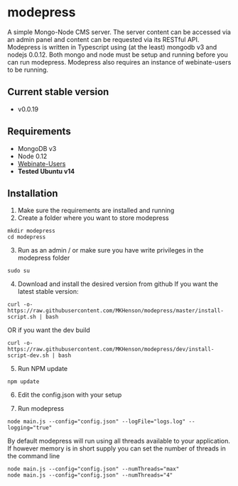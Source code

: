 # modepress
A simple Mongo-Node CMS server. The server content can be accessed via an admin 
panel and content can be requested via its RESTful API.
Modepress is written in Typescript using (at the least) mongodb v3 and nodejs 0.0.12. 
Both mongo and node must be setup and running before you can run modepress.
Modepress also requires an instance of webinate-users to be running.

## Current stable version
* v0.0.19

## Requirements
* MongoDB v3
* Node 0.12
* [Webinate-Users](https://github.com/MKHenson/webinate-users) 
* **Tested Ubuntu v14**

## Installation

1) Make sure the requirements are installed and running
2) Create a folder where you want to store modepress

```
mkdir modepress
cd modepress
```

3) Run as an admin / or make sure you have write privileges in the modepress folder
```
sudo su
```

4) Download and install the desired version from github
If you want the latest stable version:

```
curl -o- https://raw.githubusercontent.com/MKHenson/modepress/master/install-script.sh | bash
```

OR if you want the dev build

```
curl -o- https://raw.githubusercontent.com/MKHenson/modepress/dev/install-script-dev.sh | bash
```

5) Run NPM update

```
npm update
```

6) Edit the config.json with your setup

7) Run modepress

```
node main.js --config="config.json" --logFile="logs.log" --logging="true"
```

By default modepress will run using all threads available to your application. If however memory is in short supply you
can set the number of threads in the command line

```
node main.js --config="config.json" --numThreads="max"
node main.js --config="config.json" --numThreads="4"
```